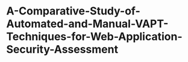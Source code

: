 # A-Comparative-Study-of-Automated-and-Manual-VAPT-Techniques-for-Web-Application-Security-Assessment